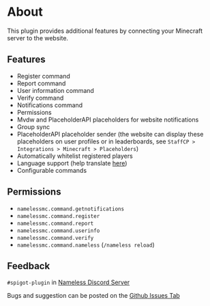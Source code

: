 # About
This plugin provides additional features by connecting your Minecraft server to the website.

## Features
* Register command
* Report command
* User information command
* Verify command
* Notifications command
* Permissions
* Mvdw and PlaceholderAPI placeholders for website notifications
* Group sync
* PlaceholderAPI placeholder sender (the website can display these placeholders on user profiles or in leaderboards, see `StaffCP > Integrations > Minecraft > Placeholders`)
* Automatically whitelist registered players
* Language support (help translate [here](https://translate.namelessmc.com/projects/namelessmc/spigot-plugin/))
* Configurable commands

## Permissions
* `namelessmc.command.getnotifications`
* `namelessmc.command.register`
* `namelessmc.command.report`
* `namelessmc.command.userinfo`
* `namelessmc.command.verify`
* `namelessmc.command.nameless` (`/nameless reload`)

## Feedback
`#spigot-plugin` in [Nameless Discord Server](https://discord.com/nameless)

Bugs and suggestion can be posted on the [Github Issues Tab](https://github.com/NamelessMC/Nameless-Plugin/issues)